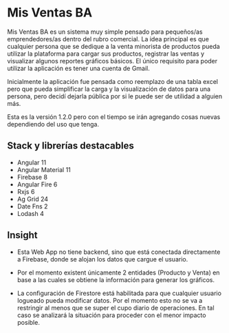 # Mis Ventas BA

Mis Ventas BA es un sistema muy simple pensado para pequeños/as emprendedores/as dentro del rubro comercial.
La idea principal es que cualquier persona que se dedique a la venta minorista de productos pueda utilizar la
plataforma para cargar sus productos, registrar las ventas y visualizar algunos reportes gráficos básicos.
El único requisito para poder utilizar la aplicación es tener una cuenta de Gmail.

Inicialmente la aplicación fue pensada como reemplazo de una tabla excel pero que pueda simplificar la carga
y la visualización de datos para una persona, pero decidí dejarla pública por si le puede ser de utilidad a
alguien más.

Esta es la versión 1.2.0 pero con el tiempo se irán agregando cosas nuevas dependiendo del uso que tenga.

## Stack y librerías destacables

- Angular 11
- Angular Material 11
- Firebase 8
- Angular Fire 6
- Rxjs 6
- Ag Grid 24
- Date Fns 2
- Lodash 4

## Insight

- Esta Web App no tiene backend, sino que está conectada directamente a Firebase, donde se alojan los datos que cargue el usuario.

- Por el momento existent únicamente 2 entidades (Producto y Venta) en base a las cuales se obtiene la información para generar los gráficos.

- La configuración de Firestore está habilitada para que cualquier usuario logueado pueda modificar datos. Por el momento esto no se va a restringir al menos que se super el cupo diario de operaciones. En tal caso se analizará la situación para proceder con el menor impacto posible.
